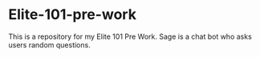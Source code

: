 # Elite-101-pre-work
This is a repository for my Elite 101 Pre Work.
Sage is a chat bot who asks users random questions. 
